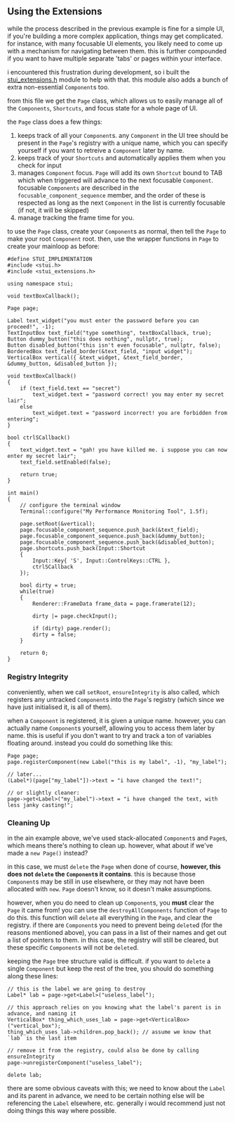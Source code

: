 ## Using the Extensions

while the process described in the previous example is fine for a simple UI, if you're building a more complex application, things may get complicated. for instance, with many focusable UI elements, you likely need to come up with a mechanism for navigating between them. this is further compounded if you want to have multiple separate 'tabs' or pages within your interface.

i encountered this frustration during development, so i built the [stui_extensions.h](inc/stui_extensions.h) module to help with that. this module also adds a bunch of extra non-essential `Component`s too.

from this file we get the `Page` class, which allows us to easily manage all of the `Components`, `Shortcuts`, and focus state for a whole page of UI.

the `Page` class does a few things:
1) keeps track of all your `Component`s. any `Component` in the UI tree should be present in the `Page`'s registry with a unique name, which you can specify yourself if you want to retreive a `Component` later by name.
2) keeps track of your `Shortcuts` and automatically applies them when you check for input
3) manages `Component` focus. `Page` will add its own `Shortcut` bound to TAB which when triggered will advance to the next focusable `Component`. focusable `Components` are described in the `focusable_component_sequence` member, and the order of these is respected as long as the next `Component` in the list is currently focusable (if not, it will be skipped)
4) manage tracking the frame time for you.

to use the `Page` class, create your `Component`s as normal, then tell the `Page` to make your root `Component` root. then, use the wrapper functions in `Page` to create your mainloop as before:
```
#define STUI_IMPLEMENTATION
#include <stui.h>
#include <stui_extensions.h>

using namespace stui;

void textBoxCallback();

Page page;

Label text_widget("you must enter the password before you can proceed!", -1);
TextInputBox text_field("type something", textBoxCallback, true);
Button dummy_button("this does nothing", nullptr, true);
Button disabled_button("this isn't even focusable", nullptr, false);
BorderedBox text_field_border(&text_field, "input widget");
VerticalBox vertical({ &text_widget, &text_field_border, &dummy_button, &disabled_button });

void textBoxCallback()
{
    if (text_field.text == "secret")
        text_widget.text = "password correct! you may enter my secret lair";
    else
        text_widget.text = "password incorrect! you are forbidden from entering";
}

bool ctrlSCallback()
{
    text_widget.text = "gah! you have killed me. i suppose you can now enter my secret lair";
    text_field.setEnabled(false);

    return true;
}

int main()
{
    // configure the terminal window
    Terminal::configure("My Performance Monitoring Tool", 1.5f);
    
    page.setRoot(&vertical);
    page.focusable_component_sequence.push_back(&text_field);
    page.focusable_component_sequence.push_back(&dummy_button);
    page.focusable_component_sequence.push_back(&disabled_button);
    page.shortcuts.push_back(Input::Shortcut
    {
        Input::Key{ 'S', Input::ControlKeys::CTRL },
        ctrlSCallback
    });
    
    bool dirty = true;
    while(true)
    {
        Renderer::FrameData frame_data = page.framerate(12);

        dirty |= page.checkInput();

        if (dirty) page.render();
        dirty = false;
    }

    return 0;
}
```

### Registry Integrity

conveniently, when we call `setRoot`, `ensureIntegrity` is also called, which registers any untracked `Component`s into the `Page`'s registry (which since we have just initialised it, is all of them).

when a `Component` is registered, it is given a unique name. however, you can actually name `Component`s yourself, allowing you to access them later by name. this is useful if you don't want to try and track a ton of variables floating around. instead you could do something like this:
```
Page page;
page.registerComponent(new Label("this is my label", -1), "my_label");

// later...
(Label*)(page["my_label"])->text = "i have changed the text!";

// or slightly cleaner:
page->get<Label>("my_label")->text = "i have changed the text, with less janky casting!";
```

### Cleaning Up

in the ain example above, we've used stack-allocated `Component`s and `Page`s, which means there's nothing to clean up. however, what about if we've made a `new Page()` instead?

in this case, we must `delete` the `Page` when done of course, **however, this does not `delete` the `Component`s it contains**. this is because those `Component`s may be still in use elsewhere, or they may not have been allocated with `new`. `Page` doesn't know, so it doesn't make assumptions.

however, when you do need to clean up `Component`s, you **must** clear the `Page` it came from! you can use the `destroyAllComponents` function of `Page` to do this. this function will `delete` all everything in the `Page`, and clear the registry. if there are `Component`s you need to prevent being `delete`d (for the reasons mentioned above), you can pass in a list of their names and get out a list of pointers to them. in this case, the registry will still be cleared, but these specific `Component`s will not be `delete`d.

keeping the `Page` tree structure valid is difficult. if you want to `delete` a single `Component` but keep the rest of the tree, you should do something along these lines:

```
// this is the label we are going to destroy
Label* lab = page->get<Label>("useless_label");

// this approach relies on you knowing what the label's parent is in advance, and naming it
VerticalBox* thing_which_uses_lab = page->get<VerticalBox>("vertical_box");
thing_which_uses_lab->children.pop_back(); // assume we know that `lab` is the last item

// remove it from the registry, could also be done by calling ensureIntegrity
page->unregisterComponent("useless_label");

delete lab;
```

there are some obvious caveats with this; we need to know about the `Label` and its parent in advance, we need to be certain nothing else will be referencing the `Label` elsewhere, etc. generally i would recommend just not doing things this way where possible.
